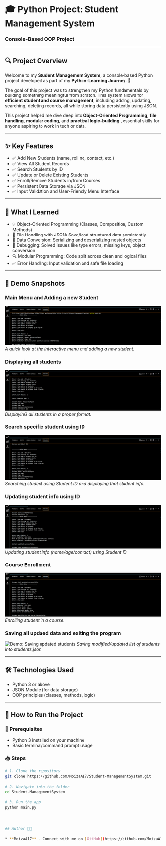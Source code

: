 # 🎓 Python Project: Student Management System  
### Console-Based OOP Project

---

## 🔍 Project Overview

Welcome to my **Student Management System**, a console-based Python project developed as part of my **Python-Learning Journey**. 🌱

The goal of this project was to strengthen my Python fundamentals by building something meaningful from scratch. This system allows for **efficient student and course management**, including adding, updating, searching, deleting records, all while storing data persistently using JSON.

This project helped me dive deep into **Object-Oriented Programming**, **file handling**, **modular coding**, and **practical logic-building** , essential skills for anyone aspiring to work in tech or data.

---

## ✨ Key Features

- ✅ Add New Students (name, roll no, contact, etc.)
- ✅ View All Student Records
- ✅ Search Students by ID
- ✅ Update or Delete Existing Students
- ✅ Enroll/Remove Students in/from Courses
- ✅ Persistent Data Storage via JSON
- ✅ Input Validation and User-Friendly Menu Interface

---


## 🧠 What I Learned

- 💡 Object-Oriented Programming (Classes, Composition, Custom Methods)
- 💾 File Handling with JSON: Save/load structured data persistently
- 🔁 Data Conversion: Serializing and deserializing nested objects
- 🧪 Debugging: Solved issues like type errors, missing keys, object conversion
- 🔍 Modular Programming: Code split across clean and logical files
- ✅ Error Handling: Input validation and safe file loading

---

## 🧪 Demo Snapshots

### Main Menu and Adding a new Student
![Demo: Main Menu and Adding a Task](assets/newstudent.png)
*A quick look at the interactive menu and adding a new student.*


### Displaying all students
![Demo: Displaying all students](assets/displaystudents.png)
*DisplayinG all students in a proper format.*

### Search specific student using ID
![Demo: Searching student using student ID](assets/searchstudent.png)
*Searching student using Student ID and displaying that student info.*

### Updating student info using ID
![Demo: Updating student info ](assets/updatestudents.png)
*Updating student info (name/age/contact) using Student ID*

### Course Enrollment
![Demo: Enrolling student in a course](assets/courseenroll.png)
*Enrolling student in a course.*

### Saving all updaed  data and exiting the program
![Demo: Saving updated students ](assets/saveeAndExit.png.png)
*Saving modified/updated list of students into students.json*

---

## 🛠️ Technologies Used

- Python 3 or above
- JSON Module (for data storage)
- OOP principles (classes, methods, logic)

---

## 🚀 How to Run the Project

### 🧱 Prerequisites

- Python 3 installed on your machine  
- Basic terminal/command prompt usage

### 📥 Steps

```bash
# 1. Clone the repository
git clone https://github.com/MoizaA17/Student-ManagementSystem.git

# 2. Navigate into the folder
cd Student-ManagementSystem

# 3. Run the app
python main.py



## Author 👩‍💻

* **MoizaA17** - Connect with me on [GitHub](https://github.com/MoizaA17)!

